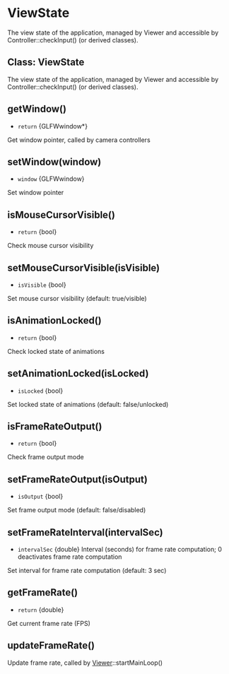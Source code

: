 # ViewState

The view state of the application, managed by Viewer and accessible by Controller::checkInput() (or derived classes).

## Class: ViewState

The view state of the application, managed by Viewer and accessible by Controller::checkInput() (or derived classes).

## getWindow()

* `return` {GLFWwindow*}

Get window pointer, called by camera controllers

## setWindow(window)

* `window` {GLFWwindow}

Set window pointer

## isMouseCursorVisible()

* `return` {bool}

Check mouse cursor visibility

## setMouseCursorVisible(isVisible)

* `isVisible` {bool}

Set mouse cursor visibility (default: true/visible)

## isAnimationLocked()

* `return` {bool}

Check locked state of animations

## setAnimationLocked(isLocked)

* `isLocked` {bool}

Set locked state of animations (default: false/unlocked)

## isFrameRateOutput()

* `return` {bool}

Check frame output mode

## setFrameRateOutput(isOutput)

* `isOutput` {bool}

Set frame output mode (default: false/disabled)

## setFrameRateInterval(intervalSec)

* `intervalSec` {double} Interval (seconds) for frame rate computation; 0 deactivates frame rate computation

Set interval for frame rate computation (default: 3 sec)

## getFrameRate()

* `return` {double}

Get current frame rate (FPS)

## updateFrameRate()

Update frame rate, called by [Viewer][]::startMainLoop()


[Viewer]: https://github.com/VoltanaDMG/scg3_v2019/blob/v2019.x/scg3/doc/api/viewer.md